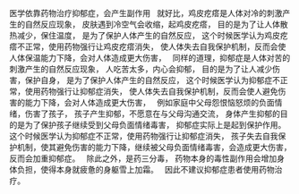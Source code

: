 医学依靠药物治疗抑郁症，会产生副作用
&nbsp;
就好比，鸡皮疙瘩是人体对冷的刺激产生的自然反应现象，
皮肤遇到冷空气会收缩，起鸡皮疙瘩，
目的是为了让人体散热减少，保住温度，
是为了保护人体产生的自然反应，
这个时候医学认为鸡皮疙瘩不正常，使用药物强行让鸡皮疙瘩消失，
使人体失去自我保护机制，反而会使人体保温能力下降，会对人体造成更大伤害，
&nbsp;
同样的道理，抑郁症是人体对苦的刺激产生的自然反应现象，
人吃苦太多，内心会抑郁，
目的是为了让人减少伤害，保护自身，
是为了保护人体产生的自然反应，
这个时候医学认为抑郁症不正常，使用药物强行让抑郁症消失，
使人体失去自我保护机制，反而会使人避免伤害的能力下降，会对人体造成更大伤害，
&nbsp;
例如家庭中父母怨恨恼怒烦的负面情绪，伤害了孩子，
孩子产生抑郁，不愿意在与父母沟通交流，
身体产生抑郁的目的是为了保护孩子继续受到父母负面情绪毒害，
抑郁症实际上是起到保护作用。
这个时候医学认为抑郁症不正常，使用药物强行让抑郁症消失，
孩子失去自我保护机制，使其避免伤害的能力下降，继续被父母负面情绪毒害，会造成更大伤害，
反而会加重抑郁症。
&nbsp;
除此之外，是药三分毒，
药物本身的毒性副作用会增加身体负担，使得本身就疲惫的身躯雪上加霜。
&nbsp;
因此不建议抑郁症患者使用药物治疗。
